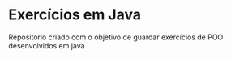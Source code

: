 # Exercícios em Java
 Repositório criado com o objetivo de guardar exercícios de POO desenvolvidos em java
 
